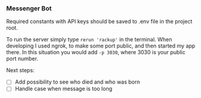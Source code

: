 ### Messenger Bot
Required constants with API keys should be saved to .env file in the project root.

To run the server simply type `rerun 'rackup'` in the terminal. When developing I used ngrok, to make some port public, and then started my app there. In this situation you would add `-p 3030`, where 3030 is your public port number.

Next steps:
- [ ] Add possibility to see who died and who was born
- [ ] Handle case when message is too long
